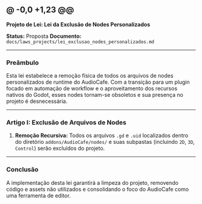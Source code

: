 @ -0,0 +1,23 @@
---
**Projeto de Lei: Lei da Exclusão de Nodes Personalizados**

**Status:** Proposta
**Documento:** `docs/laws_projects/lei_exclusao_nodes_personalizados.md`

---

### **Preâmbulo**

Esta lei estabelece a remoção física de todos os arquivos de nodes personalizados de runtime do AudioCafe. Com a transição para um plugin focado em automação de workflow e o aproveitamento dos recursos nativos do Godot, esses nodes tornam-se obsoletos e sua presença no projeto é desnecessária.

---

### **Artigo I: Exclusão de Arquivos de Nodes**

1.  **Remoção Recursiva:** Todos os arquivos `.gd` e `.uid` localizados dentro do diretório `addons/AudioCafe/nodes/` e suas subpastas (incluindo `2D`, `3D`, `Control`) serão excluídos do projeto.

---

### **Conclusão**

A implementação desta lei garantirá a limpeza do projeto, removendo código e assets não utilizados e consolidando o foco do AudioCafe como uma ferramenta de editor.